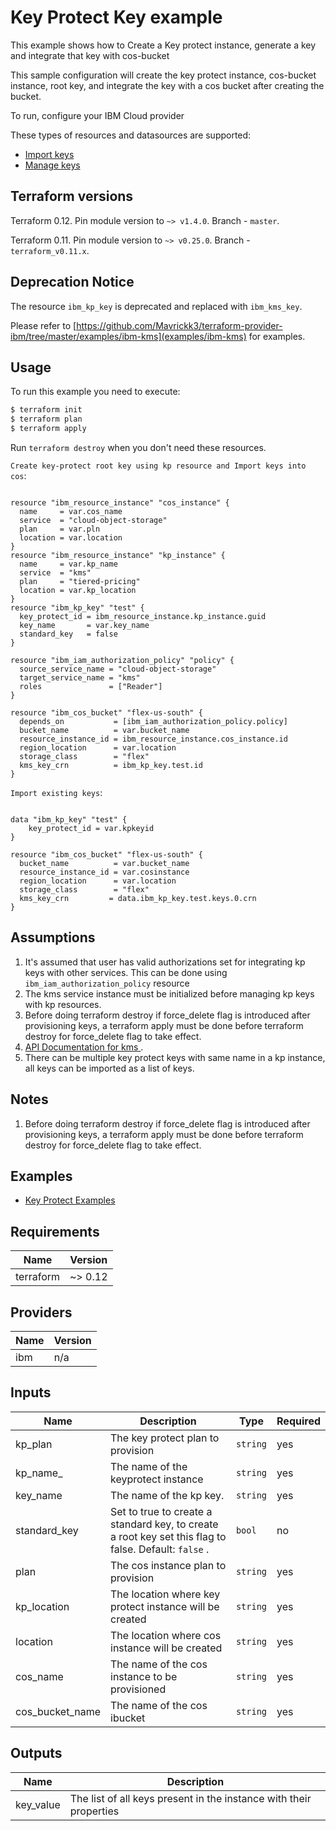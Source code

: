 # Key Protect Key example

This example shows how to Create a Key protect instance, generate a key and integrate that key with cos-bucket

This sample configuration will create the key protect instance, cos-bucket instance, root key, and integrate the key with a cos bucket after creating the bucket.

To run, configure your IBM Cloud provider

These types of resources and datasources are supported:

* [ Import keys ](https://cloud.ibm.com/docs/terraform?topic=terraform-kp-data-sources)
* [ Manage keys ](https://cloud.ibm.com/docs/terraform?topic=terraform-kp-resources)

## Terraform versions

Terraform 0.12. Pin module version to `~> v1.4.0`. Branch - `master`.

Terraform 0.11. Pin module version to `~> v0.25.0`. Branch - `terraform_v0.11.x`.

## Deprecation Notice

  The resource `ibm_kp_key` is deprecated and replaced with `ibm_kms_key`. 

  Please refer to [https://github.com/Mavrickk3/terraform-provider-ibm/tree/master/examples/ibm-kms](examples/ibm-kms) for examples.

## Usage

To run this example you need to execute:

```bash
$ terraform init
$ terraform plan
$ terraform apply
```

Run `terraform destroy` when you don't need these resources.

`Create key-protect root key using kp resource and Import keys into cos`:
```hcl

resource "ibm_resource_instance" "cos_instance" {
  name     = var.cos_name
  service  = "cloud-object-storage"
  plan     = var.pln
  location = var.location
}
resource "ibm_resource_instance" "kp_instance" {
  name     = var.kp_name
  service  = "kms"
  plan     = "tiered-pricing"
  location = var.kp_location
}
resource "ibm_kp_key" "test" {
  key_protect_id = ibm_resource_instance.kp_instance.guid
  key_name       = var.key_name
  standard_key   = false
}

resource "ibm_iam_authorization_policy" "policy" {
  source_service_name = "cloud-object-storage"
  target_service_name = "kms"
  roles               = ["Reader"]
}

resource "ibm_cos_bucket" "flex-us-south" {
  depends_on           = [ibm_iam_authorization_policy.policy]
  bucket_name          = var.bucket_name
  resource_instance_id = ibm_resource_instance.cos_instance.id
  region_location      = var.location
  storage_class        = "flex"
  kms_key_crn          = ibm_kp_key.test.id
}

```

`Import existing keys`:

```hcl

data "ibm_kp_key" "test" {
    key_protect_id = var.kpkeyid
}

resource "ibm_cos_bucket" "flex-us-south" {
  bucket_name          = var.bucket_name
  resource_instance_id = var.cosinstance
  region_location      = var.location
  storage_class        = "flex"
  kms_key_crn         = data.ibm_kp_key.test.keys.0.crn
}

```

## Assumptions

1. It's assumed that user has valid authorizations set for integrating kp keys with other services. This can be done using `ibm_iam_authorization_policy` resource
2. The kms service instance must be initialized before managing kp keys with kp resources. 
3. Before doing terraform destroy if force_delete flag is introduced after provisioning keys, a terraform apply must be done before terraform destroy for force_delete flag to take effect.
4. [ API Documentation for kms ](https://cloud.ibm.com/apidocs/key-protect).
5. There can be multiple key protect keys with same name in a kp instance, all keys can be imported as a list of keys.

## Notes

1. Before doing terraform destroy if force_delete flag is introduced after provisioning keys, a terraform apply must be done before terraform destroy for force_delete flag to take effect.

## Examples

* [ Key Protect Examples ](https://github.com/Mavrickk3/terraform-provider-ibm/tree/master/examples/ibm-key-protect)



<!-- BEGINNING OF PRE-COMMIT-TERRAFORM DOCS HOOK -->
## Requirements

| Name | Version |
|------|---------|
| terraform | ~> 0.12 |

## Providers

| Name | Version |
|------|---------|
| ibm | n/a |

## Inputs

| Name | Description | Type | Required |
|------|-------------|------|---------|
| kp\_plan | The key protect plan to provision| `string` | yes |
| kp\_name_ | The name of the keyprotect instance| `string` | yes |
| key\_name | The name of the kp key. | `string` | yes |
| standard\_key | Set to true to create a standard key, to create a root key set this flag to false. Default: `false` . | `bool` | no |
| plan | The cos instance plan to provision| `string` | yes |
| kp\_location | The location where key protect instance will be created| `string` | yes |
| location | The location where cos instance will be created| `string` | yes |
| cos\_name | The name of the cos instance to be provisioned| `string` | yes |
| cos\_bucket_name | The name of the cos ibucket| `string` | yes |

## Outputs

| Name | Description |
|------|-------------|
| key\_value | The list of all keys present in the instance with their properties  |

<!-- END OF PRE-COMMIT-TERRAFORM DOCS HOOK -->
